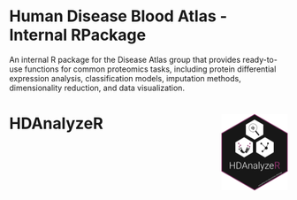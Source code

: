 # Human Disease Blood Atlas - Internal RPackage
An internal R package for the Disease Atlas group that provides ready-to-use functions for common proteomics tasks, including protein differential expression analysis, classification models, imputation methods, dimensionality reduction, and data visualization.

# HDAnalyzeR <img src="man/figures/logo.png" align="right" height="138" alt="" />
